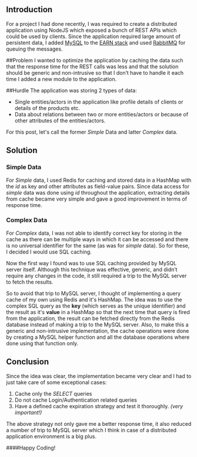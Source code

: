## Introduction

For a project I had done recently, I was required to create a distributed application using NodeJS which exposed a bunch of REST APIs which could be used by clients. Since the application required large amount of persistent data, I added [MySQL](https://www.npmjs.com/package/mysql "npm MySQL") to the [EARN stack](https://www.airpair.com/express/posts/earn-stack "EARN Stack") and used [RabbitMQ](https://www.rabbitmq.com/ "RabbitMQ") for queuing the messages. 

##Problem
I wanted to optimize the application by caching the data such that the response time for the REST calls was less and that the solution should be generic and non-intrusive so that I don’t have to handle it each time I added a new module to the application.

##Hurdle
The application was storing 2 types of data: 
- Single entities/actors in the application like profile details of clients or details of the products etc. 
- Data about relations between two or more entities/actors or because of other attributes of the entities/actors.

For this post, let's call the former *Simple* Data and latter *Complex* data.

## Solution
### Simple Data
For *Simple* data, I used Redis for caching and stored data in a HashMap with the *id* as key and other attributes as field-value pairs. Since data access for *simple* data was done using *id* throughout the application, extracting details from cache became very simple and gave a good improvement in terms of response time.

### Complex Data
For *Complex* data, I was not able to identify correct key for storing in the cache as there can be multiple ways in which it can be accessed and there is no universal identifier for the same (as was for *simple* data). So for these, I decided I would use SQL caching.

Now the first way I found was to use SQL caching provided by MySQL server itself. Although this technique was effective, generic, and didn’t require any changes in the code, it still required a trip to the MySQL server to fetch the results.

So to avoid that trip to MySQL server, I thought of implementing a query cache of my own using Redis and it's HashMap. The idea was to use the complex SQL query as the **key** (which serves as the unique identifier) and the result as it's **value** in a HashMap so that the next time that query is fired from the application, the result can be fetched directly from the Redis database instead of making a trip to the MySQL server. Also, to make this a generic and non-intrusive implementation, the cache operations were done by creating a MySQL helper function and all the database operations where done using that function only.


## Conclusion
Since the idea was clear, the implementation became very clear and I had to just take care of some exceptional cases:
1. Cache only the *SELECT* queries
2. Do not cache Login/Authentication related queries
3. Have a defined cache expiration strategy and test it thoroughly. *(very important!)*

The above strategy not only gave me a better response time, it also reduced a number of trip to MySQL server which I think in case of a distributed application environment is a big plus.

####Happy Coding!